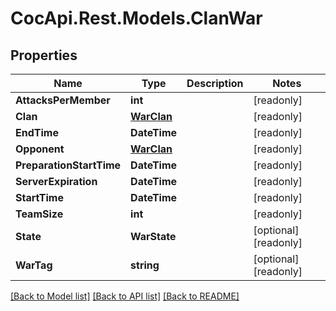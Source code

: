 # CocApi.Rest.Models.ClanWar

## Properties

Name | Type | Description | Notes
------------ | ------------- | ------------- | -------------
**AttacksPerMember** | **int** |  | [readonly] 
**Clan** | [**WarClan**](WarClan.md) |  | [readonly] 
**EndTime** | **DateTime** |  | [readonly] 
**Opponent** | [**WarClan**](WarClan.md) |  | [readonly] 
**PreparationStartTime** | **DateTime** |  | [readonly] 
**ServerExpiration** | **DateTime** |  | [readonly] 
**StartTime** | **DateTime** |  | [readonly] 
**TeamSize** | **int** |  | [readonly] 
**State** | **WarState** |  | [optional] [readonly] 
**WarTag** | **string** |  | [optional] [readonly] 

[[Back to Model list]](../../README.md#documentation-for-models) [[Back to API list]](../../README.md#documentation-for-api-endpoints) [[Back to README]](../../README.md)


